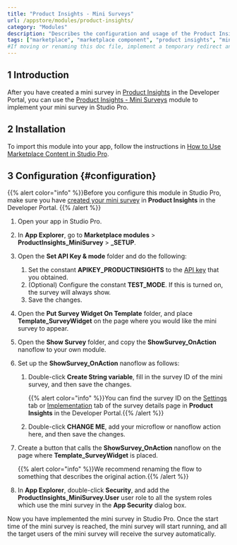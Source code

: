 ```yaml
---
title: "Product Insights - Mini Surveys"
url: /appstore/modules/product-insights/
category: "Modules"
description: "Describes the configuration and usage of the Product Insights - Mini Surveys module, which is available in the Mendix Marketplace."
tags: ["marketplace", "marketplace component", "product insights", "mini survey"]
#If moving or renaming this doc file, implement a temporary redirect and let the respective team know they should update the URL in the product. See Mapping to Products for more details. 
---
```


## 1 Introduction

After you have created a mini survey in [Product Insights](/developerportal/collaborate/product-insights/) in the Developer Portal, you can use the [Product Insights - Mini Surveys](https://marketplace.mendix.com/link/component/205483) module to implement your mini survey in Studio Pro.

## 2 Installation

To import this module into your app, follow the instructions in [How to Use Marketplace Content in Studio Pro](/appstore/general/app-store-content/).

## 3 Configuration {#configuration}

{{% alert color="info" %}}Before you configure this module in Studio Pro, make sure you have  [created your mini survey](/developerportal/collaborate/product-insights/#create-survey) in **Product Insights** in the Developer Portal. {{% /alert %}}

1. Open your app in Studio Pro.

2. In **App Explorer**, go to **Marketplace modules** > **ProductInsights_MiniSurvey** > **_SETUP**.

3. Open the **Set API Key & mode** folder and do the following:

   1. Set the constant **APIKEY_PRODUCTINSIGHTS** to the [API key](/developerportal/collaborate/product-insights/#obtain-api-key) that you obtained.
   2. (Optional) Configure the constant **TEST_MODE**. If this is turned on, the survey will always show.
   3. Save the changes.

4. Open the **Put Survey Widget On Template** folder, and place **Template_SurveyWidget** on the page where you would like the mini survey to appear.

5. Open the **Show Survey** folder, and copy the **ShowSurvey_OnAction** nanoflow to your own module.

6. Set up the **ShowSurvey_OnAction** nanoflow as follows:

   1. Double-click **Create String variable**, fill in the survey ID of the mini survey, and then save the changes.

      {{% alert color="info" %}}You can find the survey ID on the [Settings](/developerportal/collaborate/product-insights/#survey-details-settings) tab or [Implementation](/developerportal/collaborate/product-insights/#survey-details-implementation) tab of the survey details page in **Product Insights** in the Developer Portal.{{% /alert %}}

   2. Double-click **CHANGE ME**, add your microflow or nanoflow action here, and then save the changes.

7. Create a button that calls the **ShowSurvey_OnAction** nanoflow on the page where **Template_SurveyWidget** is placed. 

   {{% alert color="info" %}}We recommend renaming the flow to something that describes the original action.{{% /alert %}}

8. In **App Explorer**, double-click **Security**, and add the **ProductInsights_MiniSurvey.User** user role to all the system roles which use the mini survey in the **App Security** dialog box.

Now you have implemented the mini survey in Studio Pro. Once the start time of the mini survey is reached, the mini survey will start running, and all the target users of the mini survey will receive the survey automatically.
